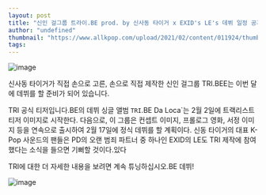 ```yaml
---
layout: post
title: "신인 걸그룹 트라이.BE prod. by 신사동 타이거 x EXID's LE's 데뷔 일정 공개"
author: "undefined"
thumbnail: "https://www.allkpop.com/upload/2021/02/content/011924/thumb/1612225492-20210201-tribe.jpg"
tags: 
---
```



![image](https://www.allkpop.com/upload/2021/02/content/011924/1612225492-20210201-tribe.jpg)

신사동 타이거가 직접 손으로 고른, 손으로 직접 제작한 신인 걸그룹 TRI.BEE는 이번 달에 데뷔를 할 준비가 되어 있습니다.

TRI 공식 티저입니다.BE의 데뷔 싱글 앨범 `TRI`.BE Da Loca`는 2월 2일에 트랙리스트 티저 이미지로 시작한다. 다음으로, 이 그룹은 컨셉트 이미지, 프롤로그 영화, 서정 이미지 등을 연속으로 출시하여 2월 17일에 정식 데뷔를 할 계획이다. 신동 타이거의 대표 K-Pop 사운드의 팬들은 PD의 오랜 범죄 파트너 중 하나인 EXID의 LE도 TRI 제작에 참여했다는 소식을 들으면 기뻐할 것이다.있다

TRI에 대한 더 자세한 내용을 보려면 계속 튜닝하십시오.BE 데뷔!

![image](https://www.allkpop.com/upload/2021/02/content/011924/1612225445-etjjehiuwaaarmu.jpeg)